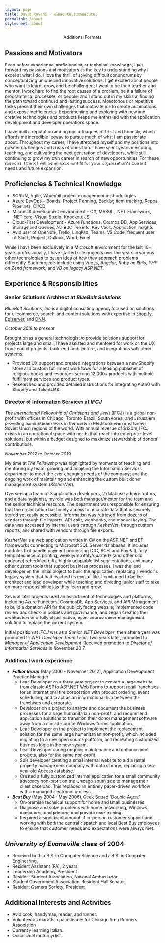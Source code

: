 ```yaml
---
layout: page
title: David Rovani - R&eacute;sum&eacute;
permalink: /about
stylesheet: about
---
```


<aside class="aside" style="text-align: center; font-size: 100%;">
Additional Formats<br />
<a href="/david-rovani-resume.docx" type="application/msword"><i class="fal fa-2x fa-file-word" title="Microsoft Word"></i></a>
<a href="/david-rovani-resume.pdf" target="_blank" rel="noopener" type="application/pdf"><i class="fal fa-2x fa-file-pdf" title="PDF"></i></a>
<a href="/david-rovani-resume.txt"><i class="fal fa-2x fa-file-alt" title="txt"></i></a>
</aside>

## Passions and Motivators

Even before experience, proficiencies, or technical knowledge, I put forward my passions and motivators as the key to understanding why I excel at what I do. I love the thrill of solving difficult conundrums by conceptualizing unique and innovative solutions. I get excited about people who want to learn, grow, and be challenged; I want to be their teacher and mentor. I work hard to find the root causes of a problem, be it a failure of programming, processes, or people; and I stand out in my skills at finding the path toward continued and lasting success. Monotonous or repetitive tasks present their own challenges that motivate me to create automations and expose inefficiencies. Experimenting and exploring with new and creative technologies and products keeps me enthralled with the application development and developer operations space.

I have built a reputation among my colleagues of trust and honesty, which affords me incredible leeway to pursue much of what I am passionate about. Throughout my career, I have stretched myself and my positions into greater challenges and areas of operation. I have spent years mentoring, teaching, and cultivating the next generation of developers, while still continuing to grow my own career in search of new opportunities. For these reasons, I think I will be an excellent fit for your organization's current needs and future expansion.

## Proficiencies & Technical Knowledge

- SCRUM, Agile, Waterfall project management methodologies
- Azure DevOps – Boards, Project Planning, Backlog item tracking, Repos, Pipelines, CI/CD
- Microsoft development environment – C#, MSSQL, .NET Framework, .NET core, Visual Studio, Knockout JS
- Cloud-First Development - Azure Functions, Cosmos DB, App Services, Storage and Queues, AD B2C Tenants, Key Vault, Application Insights
- Avid user of OneNote, Trello, LinqPad, Teams, VS Code; frequent user of Slack, Project, Outlook, Word, Excel

<aside class="aside">While I have been exclusively in a Microsoft environment for the last 10+ years professionally, I have started side projects over the years in various other technologies to get an idea of how they approach problems differently. Such projects include using <em>Vue.js</em>, <em>Angular</em>, <em>Ruby on Rails</em>, <em>PHP on Zend framework</em>, and <em>VB on legacy ASP.NET</em>.</aside>

## Experience & Responsibilities

### Senior Solutions Architect at _BlueBolt Solutions_

<aside class="aside"><em>BlueBolt Solutions, Inc</em> is a digital consulting agency focused on solutions for e-commerce, search, and content solutions with expertise in <a href="https://shopify.com">Shopify</a>, <a href="https://www.episerver.com/">Episerver</a>, and <a href="https://www.dnnsoftware.com/">DNN</a>.</aside>

_October 2019 to present_

Brought on as a general technologist to provide solutions support for projects large and small, I have assisted and mentored for work on the UX front-end of projects, back-end architecture, and integrations with other systems.

- Provided UX support and created integrations between a new Shopify store and custom fulfillment workflows for a leading publisher of religious books and resources serving 12,000+ products with multiple fulfillment services and product types.
- Researched and provided detailed instructions for integrating Auth0 with Shopify and TalentLMS.

### Director of Information Services at _IFCJ_

<aside class="aside"><em>The International Fellowship of Christians and Jews</em> (IFCJ) is a global non-profit with offices in Chicago, Toronto, Brazil, South Korea, and Jerusalem providing humanitarian work in the eastern Mediterranean and former Soviet Union regions of the world. With annual revenue of $120m, IFCJ exists in an operational space with needs that reach into enterprise-level solutions, but within a budget designed to maximize stewardship of donors' contributions.</aside>

_November 2012 to October 2019_

My time at _The Fellowship_ was highlighted by moments of teaching and mentoring my team; growing and adapting the Information Services department to meet the ever changing needs of the company; and the ongoing work of maintaining and enhancing the custom built donor management system (_KesherNet_). 

Overseeing a team of 3 application developers, 2 database administrators, and a data hygienist, my role was both manager/mentor for the team and the senior technical resource. The department was responsible for ensuring that the organization has timely access to accurate data that is securely stored yet easily accessible. Information was retrieved from dozens of vendors through file imports, API calls, webhooks, and manual keying. The data was accessed by internal users through _KesherNet_, through custom reports, and shared with vendors through file exports.

_KesherNet_ is a web application written in C# on the ASP.NET and EF frameworks connecting to Microsoft SQL Server databases. It includes modules that handle payment processing (CC, ACH, and PayPal), fully templated receipt printing, weekly/monthly/quarterly (and other odd cadence) scheduled gifts, highly adaptable list segmentations, and many other custom tools that support business processes. I was the lead developer on the initial project to build the application, replacing a vendor's legacy system that had reached its end-of-life. I continued to be the architect and lead developer while teaching and directing junior staff to take on more responsibilities as they learn and grow.

Several later projects used an assortment of technologies and platforms, including Azure Functions, CosmosDb, App Services, and API Management to build a donation API for the publicly facing website; implemented code review and check-in policies and governance; and began creating the architecture of a fully cloud-native, open-source donor management solution to replace the current system.

Initial position at _IFCJ_ was as a _Senior .NET Developer_, then after a year was promoted to _.NET Developer Team Lead_. Two years later, promoted to _Manager of Application Development_. Received promotion to _Director of Information Services_ in November 2017.

### Additional work experience

* **_Falkor Group_** (May 2006 - November 2012), Application Development Practice Manager
  * Lead Developer on a three year project to convert a large website from classic ASP to ASP.NET Web Forms to support retail franchises for an international tire corporation with product ordering, event scheduling, and to act as an informational hub between the franchises and corporate.
  * Developer on a project to analyze and document the business processes for a large humanitarian non-profit, and recommend application solutions to transition their donor management software away from a closed-source Windows forms application.
  * Lead Developer on the project to implement the replacement solution for the same large humanitarian non-profit, which included migrating to a new open source platform, and recreating customized business logic in the new system.
  * Lead Developer during ongoing maintenance and enhancement projects, also for the same non-profit.
  * Sole developer creating a small internal website to aid a rental property management company with data storage, replacing a ten-year-old Access database.
  * Created a fully customized internal application for a small community advocacy non-profit on the Chicago south side to manage their client caseload. This replaced an entirely paper-driven workflow with a managed electronic process.
* **_Best Buy_** (May 2004 - May 2006), Geek Squad "Double Agent"
    * On-premise technical support for home and small businesses.
    * Diagnose and solve problems with home networking, Windows computers, and printers; and provide user training.
    * Required a significant amount of in-person customer support and working with both the central dispatch and local Best Buy employees to ensure that customer needs and expectations were always met.

## _University of Evansville_ class of 2004

* Received both a B.S. in Computer Science and a B.S. in Computer Engineering.
* Resident Assistant (RA), 2 years
* Leadership Academy, President
* Resident Student Association, National Ambassador
* Student Government Association, Resident Hall Senator
* Resident Gamers Society, President

## Additional Interests and Activities

* Avid cook, handyman, reader, and runner.
* Volunteer as marathon pace leader for Chicago Area Runners Association
* Currently learning Italian.
* Occasional motorcyclist.